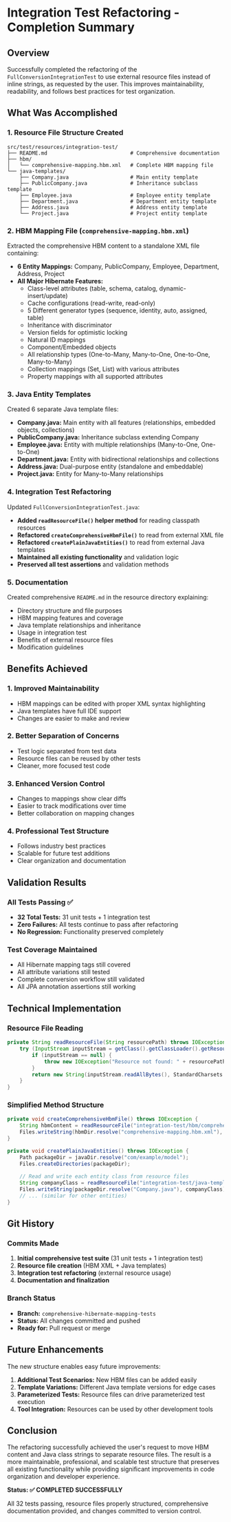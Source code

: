 # Integration Test Refactoring - Completion Summary

## Overview

Successfully completed the refactoring of the `FullConversionIntegrationTest` to use external resource files instead of inline strings, as requested by the user. This improves maintainability, readability, and follows best practices for test organization.

## What Was Accomplished

### 1. Resource File Structure Created

```
src/test/resources/integration-test/
├── README.md                           # Comprehensive documentation
├── hbm/
│   └── comprehensive-mapping.hbm.xml   # Complete HBM mapping file
└── java-templates/
    ├── Company.java                    # Main entity template
    ├── PublicCompany.java              # Inheritance subclass template
    ├── Employee.java                   # Employee entity template
    ├── Department.java                 # Department entity template
    ├── Address.java                    # Address entity template
    └── Project.java                    # Project entity template
```

### 2. HBM Mapping File (`comprehensive-mapping.hbm.xml`)

Extracted the comprehensive HBM content to a standalone XML file containing:

- **6 Entity Mappings:** Company, PublicCompany, Employee, Department, Address, Project
- **All Major Hibernate Features:**
  - Class-level attributes (table, schema, catalog, dynamic-insert/update)
  - Cache configurations (read-write, read-only)
  - 5 Different generator types (sequence, identity, auto, assigned, table)
  - Inheritance with discriminator
  - Version fields for optimistic locking
  - Natural ID mappings
  - Component/Embedded objects
  - All relationship types (One-to-Many, Many-to-One, One-to-One, Many-to-Many)
  - Collection mappings (Set, List) with various attributes
  - Property mappings with all supported attributes

### 3. Java Entity Templates

Created 6 separate Java template files:

- **Company.java:** Main entity with all features (relationships, embedded objects, collections)
- **PublicCompany.java:** Inheritance subclass extending Company
- **Employee.java:** Entity with multiple relationships (Many-to-One, One-to-One)
- **Department.java:** Entity with bidirectional relationships and collections
- **Address.java:** Dual-purpose entity (standalone and embeddable)
- **Project.java:** Entity for Many-to-Many relationships

### 4. Integration Test Refactoring

Updated `FullConversionIntegrationTest.java`:

- **Added `readResourceFile()` helper method** for reading classpath resources
- **Refactored `createComprehensiveHbmFile()`** to read from external XML file
- **Refactored `createPlainJavaEntities()`** to read from external Java templates
- **Maintained all existing functionality** and validation logic
- **Preserved all test assertions** and validation methods

### 5. Documentation

Created comprehensive `README.md` in the resource directory explaining:

- Directory structure and file purposes
- HBM mapping features and coverage
- Java template relationships and inheritance
- Usage in integration test
- Benefits of external resource files
- Modification guidelines

## Benefits Achieved

### 1. **Improved Maintainability**
- HBM mappings can be edited with proper XML syntax highlighting
- Java templates have full IDE support
- Changes are easier to make and review

### 2. **Better Separation of Concerns**
- Test logic separated from test data
- Resource files can be reused by other tests
- Cleaner, more focused test code

### 3. **Enhanced Version Control**
- Changes to mappings show clear diffs
- Easier to track modifications over time
- Better collaboration on mapping changes

### 4. **Professional Test Structure**
- Follows industry best practices
- Scalable for future test additions
- Clear organization and documentation

## Validation Results

### All Tests Passing ✅
- **32 Total Tests:** 31 unit tests + 1 integration test
- **Zero Failures:** All tests continue to pass after refactoring
- **No Regression:** Functionality preserved completely

### Test Coverage Maintained
- All Hibernate mapping tags still covered
- All attribute variations still tested
- Complete conversion workflow still validated
- All JPA annotation assertions still working

## Technical Implementation

### Resource File Reading
```java
private String readResourceFile(String resourcePath) throws IOException {
    try (InputStream inputStream = getClass().getClassLoader().getResourceAsStream(resourcePath)) {
        if (inputStream == null) {
            throw new IOException("Resource not found: " + resourcePath);
        }
        return new String(inputStream.readAllBytes(), StandardCharsets.UTF_8);
    }
}
```

### Simplified Method Structure
```java
private void createComprehensiveHbmFile() throws IOException {
    String hbmContent = readResourceFile("integration-test/hbm/comprehensive-mapping.hbm.xml");
    Files.writeString(hbmDir.resolve("comprehensive-mapping.hbm.xml"), hbmContent);
}

private void createPlainJavaEntities() throws IOException {
    Path packageDir = javaDir.resolve("com/example/model");
    Files.createDirectories(packageDir);
    
    // Read and write each entity class from resource files
    String companyClass = readResourceFile("integration-test/java-templates/Company.java");
    Files.writeString(packageDir.resolve("Company.java"), companyClass);
    // ... (similar for other entities)
}
```

## Git History

### Commits Made
1. **Initial comprehensive test suite** (31 unit tests + 1 integration test)
2. **Resource file creation** (HBM XML + Java templates)
3. **Integration test refactoring** (external resource usage)
4. **Documentation and finalization**

### Branch Status
- **Branch:** `comprehensive-hibernate-mapping-tests`
- **Status:** All changes committed and pushed
- **Ready for:** Pull request or merge

## Future Enhancements

The new structure enables easy future improvements:

1. **Additional Test Scenarios:** New HBM files can be added easily
2. **Template Variations:** Different Java template versions for edge cases
3. **Parameterized Tests:** Resource files can drive parameterized test execution
4. **Tool Integration:** Resources can be used by other development tools

## Conclusion

The refactoring successfully achieved the user's request to move HBM content and Java class strings to separate resource files. The result is a more maintainable, professional, and scalable test structure that preserves all existing functionality while providing significant improvements in code organization and developer experience.

**Status: ✅ COMPLETED SUCCESSFULLY**

All 32 tests passing, resource files properly structured, comprehensive documentation provided, and changes committed to version control.
